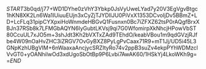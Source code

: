 $START$3b0qd/j77+WD1DYhe0zVhY3Ybkp0JsVyUweLYad7y20V3EgVgvBtgc1hKN8XK2Ln6Wa1IUiuuEUjn3xCyZjTJYDIlJU0PiVxX1353DCvoIjDv5BBmZ+LD+LcFLq31pipCYXpxiHoWnmdeHBGvQ1Fusnxn0Bc7iZFXZ62tsP0rAQgfBrxXBJn37RSb8k7LFMGbAQYN6IyGubtLKVsj9qi7G0WfomirpXkNhcjHPowVbST80CcuUL7xJO5m+3shJdt3Kh2bVXTxZAd9TEhdO/keabVBou1m9qdGVzjRJfbe4W09nOaHvZHC3iZRGV7OvGyBXZ8PyLgPvCaax71R9+mT1Jj/UD5i45L3GNpKzhUBgVIM+6nWaaxaAncjycSRZItyRo74v2ppB3suZv4ekpPYhWDMzclVvGT0+yOANhilwOd3xdUgoSbOtBp9P6Lvbi7AwAK60/1HSkYj4LkoWKh9g==$END$